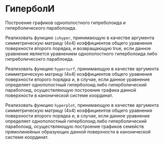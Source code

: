 # ГиперболИ

Построение графиков однополостного гипреболоида и гиперболического параболоида.

Реализовать функцию `ishyper`, принимающую в качестве аргумента симметрическую матрицу (4х4) коэффициентов общего уравнения поверхности второго порядка, и возвращающую true, если данное уравнение является уравнением однополостного гиперболоида либо гипреболичесокго параблоида.

Реализовать функцию `hypersurf`, принимающую в качестве аргумента симметрическую матрицу (4х4) коэффициентов общего уравнения поверхности второго порядка и, в случае, если данное уравнение определяет однополостный гиперболоид либо гиперболический параболоид, осуществляющую построение графика данной поверхности в канонической системе координат.

Реализовать функцию `hyperplot`, принимающую в качестве аргумента симметрическую матрицу (4х4) коэффициентов общего уравнения поверхности второго порядка и, в случае, если данное уравнение определяет однополостный гиперболоид либо гиперболический параболоид, осуществляющую построение графиков семейств прямолинейных образующих данной поверхности в канонической системе координат.
